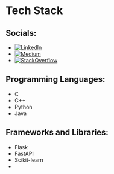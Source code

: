 # Tech Stack
## Socials:

- [![LinkedIn](https://your-image-link-here.png)](https://your-linkedin-profile.com) 
- [![Medium](https://your-image-link-here.png)](https://your-medium-profile.com)
- [![StackOverflow](https://your-image-link-here.png)](https://your-stackoverflow-profile.com)

## Programming Languages:

- C
- C++
- Python
- Java 

## Frameworks and Libraries:

- Flask
- FastAPI
- Scikit-learn
-
